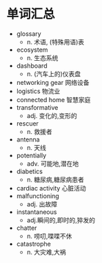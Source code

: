 # 单词汇总

- glossary 
  - n. 术语, (特殊用语)表
- ecosystem
  - n. 生态系统
- dashboard
  - n. (汽车上的)仪表盘
- networking gear 网络设备
- logistics 物流业
- connected home 智慧家庭
- transformative
  - adj. 变化的,变形的
- rescuer
  - n. 救援者
- antenna
  - n. 天线
- potentially
  - adv. 可能地,潜在地
- diabetics
  - n. 糖尿病,糖尿病患者
- cardiac activity 心脏活动
- malfunctioning
  - adj. 出故障
- instantaneous
  - adj.瞬间的,即时的,猝发的
- chatter
  - n. 唠叨,喋喋不休
- catastrophe
  - n. 大灾难,大祸